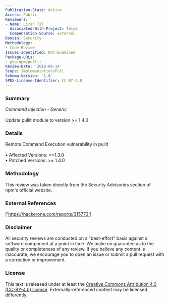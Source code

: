 ```yaml
---
Publication-State: Active
Access: Public
Reviewers:
- Name: Liran Tal
  Associated-With-Project: false
  Compensation-Source: external
Domain: Security
Methodology:
- Code-Review
Issues-Identified: Not-Examined
Package-URLs:
- pkg:npm/pullit
Review-Date: '2018-06-14'
Scope: Implementation/Full
Schema-Version: '1.0'
SPDX-License-Identifier: CC-BY-4.0
---
```

### Summary
*Command Injection - Generic*<br><br>Update pullit module to version >= 1.4.0
### Details
Remote Command Execution vulnerability in pullit
<br><br>• Affected Versions: <=1.3.0
<br>• Patched Versions: >= 1.4.0
### Methodology
This review was taken directly from the Security Advisories section of npm's official website.
### External References
['https://hackerone.com/reports/315773']
### Disclaimer
All security reviews are conducted on a "best-effort" basis against a software component at a point in time. We make no guarantee as to the quality or completeness of any review. If you believe any content is inaccurate, we encourage you to open an issue or submit a pull request with a correction or improvement.
### License
This text is released under at least the [Creative Commons Attribution 4.0 (CC-BY-4.0) license](https://creativecommons.org/licenses/by/4.0/legalcode.txt). Externally-referenced content may be licensed differently.
